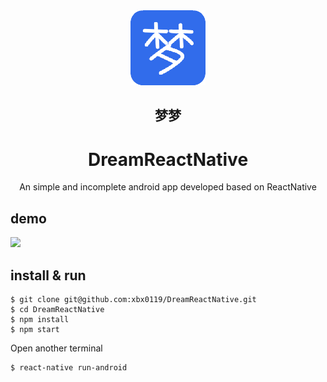 <div align="center">
  <a href="https://github.com/xbx0119/DreamReactNative">
    <img width="120" heigth="120" src="./reference/logo.png">
  </a>  
  <h2>梦梦</h2>
  <h1>DreamReactNative</h1>
  <p>An simple and incomplete android app developed based on ReactNative</p>
</div>


## demo
<img src="./reference/demo.gif" width="300" />

## install & run
```
$ git clone git@github.com:xbx0119/DreamReactNative.git
$ cd DreamReactNative
$ npm install
$ npm start
```

Open another terminal
```
$ react-native run-android
```
